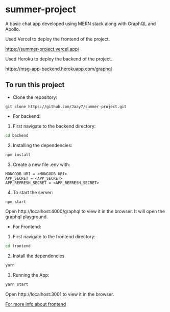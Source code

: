 # summer-project

A basic chat app developed using MERN stack along with GraphQL and Apollo.

Used Vercel to deploy the frontend of the project.

https://summer-project.vercel.app/

Used Heroku to deploy the backend of the project.

https://msg-app-backend.herokuapp.com/graphql

## To run this project

- Clone the repository:

```
git clone https://github.com/Jaay7/summer-project.git
```

- For backend:

1. First navigate to the backend directory:

```sh
cd backend
```

2. Installing the dependencies:

```sh
npm install
```

3. Create a new file .env with:

```
MONGODB_URI = <MONGODB_URI>
APP_SECRET = <APP_SECRET>
APP_REFRESH_SECRET = <APP_REFRESH_SECRET>
```

4. To start the server:

```sh
npm start
```

Open http://localhost:4000/graphql to view it in the browser. It will open the graphql playground.

- For Frontend:

1. First navigate to the frontend directory:

```sh
cd frontend
```
2. Install the dependencies.

```sh
yarn
```

3. Running the App:

```sh
yarn start
```

Open http://localhost:3001 to view it in the browser.

[For more info about frontend ](190032026_MSWD_Project/frontend/README.md)
